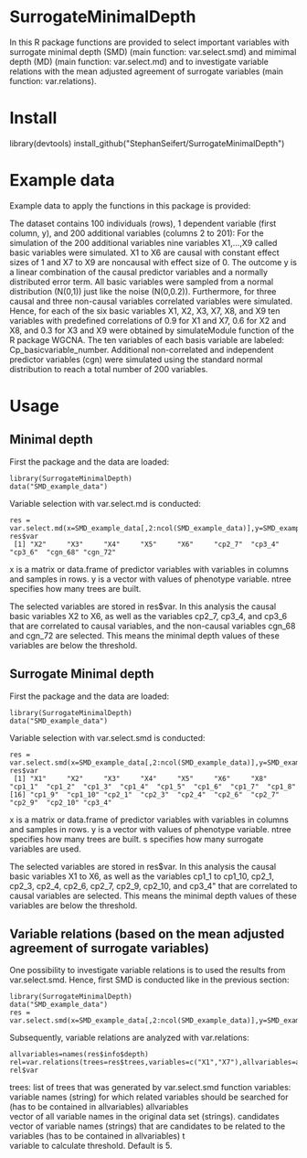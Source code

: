 # SurrogateMinimalDepth
In this R package functions are provided to select important variables with surrogate minimal depth (SMD) (main function: var.select.smd) and mimimal depth (MD) (main function: var.select.md) and to investigate variable relations  with the mean adjusted agreement of surrogate variables (main function: var.relations). 

# Install
library(devtools)
install_github("StephanSeifert/SurrogateMinimalDepth")

# Example data
Example data to apply the functions in this package is provided: 

The dataset contains 100 individuals (rows), 1 dependent variable (first column, y), and 200 additional variables (columns 2 to 201): For the simulation of the 200 additional variables nine variables X1,…,X9 called basic variables were simulated. X1 to X6 are causal with constant effect sizes of 1 and X7 to X9 are noncausal with effect size of 0. The outcome y is a linear combination of the causal predictor variables and a normally distributed error term. All basic variables were sampled from a normal distribution (N(0,1)) just like the noise (N(0,0.2)). Furthermore, for three causal and three non-causal variables correlated variables were simulated. Hence, for each of the six basic variables X1, X2, X3, X7, X8, and X9 ten variables with predefined correlations of 0.9 for X1 and X7, 0.6 for X2 and X8, and 0.3 for X3 and X9 were obtained by simulateModule function of the R package WGCNA. The ten variables of each basis variable are labeled: Cp_basicvariable_number. Additional non-correlated and independent predictor variables (cgn) were simulated using the standard normal distribution to reach a total number of 200 variables.

# Usage
## Minimal depth

First the package and the data are loaded:
```
library(SurrogateMinimalDepth)
data("SMD_example_data")
```
Variable selection with var.select.md is conducted:
```
res = var.select.md(x=SMD_example_data[,2:ncol(SMD_example_data)],y=SMD_example_data[,1],ntree=1000)
res$var
 [1] "X2"     "X3"     "X4"     "X5"     "X6"     "cp2_7"  "cp3_4"  "cp3_6"  "cgn_68" "cgn_72"
```
x	is a matrix or data.frame of predictor variables with variables in columns and samples in rows.
y	is a vector with values of phenotype variable.
ntree specifies how many trees are built. 

The selected variables are stored in res$var. In this analysis the causal basic variables X2 to X6, as well as the variables cp2_7, cp3_4, and cp3_6 that are correlated to causal variables, and the non-causal variables cgn_68 and cgn_72 are selected. This means the minimal depth values of these variables are below the threshold.  

## Surrogate Minimal depth
First the package and the data are loaded:
```
library(SurrogateMinimalDepth)
data("SMD_example_data")
```
Variable selection with var.select.smd is conducted:
```
res = var.select.smd(x=SMD_example_data[,2:ncol(SMD_example_data)],y=SMD_example_data[,1],s=10,ntree=1000)
res$var
 [1] "X1"     "X2"     "X3"     "X4"     "X5"     "X6"     "X8"     "cp1_1"  "cp1_2"  "cp1_3"  "cp1_4"  "cp1_5"  "cp1_6"  "cp1_7"  "cp1_8" 
[16] "cp1_9"  "cp1_10" "cp2_1"  "cp2_3"  "cp2_4"  "cp2_6"  "cp2_7"  "cp2_9"  "cp2_10" "cp3_4" 
```
x	is a matrix or data.frame of predictor variables with variables in columns and samples in rows.
y	is a vector with values of phenotype variable.
ntree specifies how many trees are built. 
s specifies how many surrogate variables are used.

The selected variables are stored in res$var. In this analysis the causal basic variables X1 to X6, as well as the variables cp1_1 to cp1_10, cp2_1, cp2_3, cp2_4, cp2_6, cp2_7, cp2_9, cp2_10, and cp3_4" that are correlated to causal variables are selected. This means the minimal depth values of these variables are below the threshold. 

## Variable relations (based on the mean adjusted agreement of surrogate variables)
One possibility to investigate variable relations is to used the results from var.select.smd. Hence, first SMD is conducted like in the previous section:

```
library(SurrogateMinimalDepth)
data("SMD_example_data")
res = var.select.smd(x=SMD_example_data[,2:ncol(SMD_example_data)],y=SMD_example_data[,1],s=10,ntree=1000)
```
Subsequently, variable relations are analyzed with var.relations:

```
allvariables=names(res$info$depth)
rel=var.relations(trees=res$trees,variables=c("X1","X7"),allvariables=allvariables,candidates=allvariables[1:100],t=5)
rel$var
```
trees:	list of trees that was generated by var.select.smd function 
variables:	variable names (string) for which related variables should be searched for (has to be contained in allvariables)
allvariables	
vector of all variable names in the original data set (strings).
candidates	
vector of variable names (strings) that are candidates to be related to the variables (has to be contained in allvariables)
t	
variable to calculate threshold. Default is 5.
